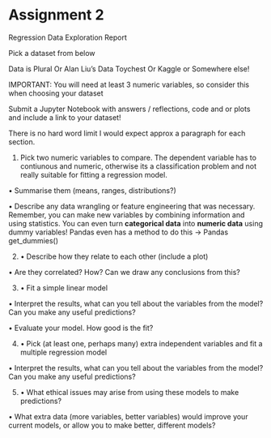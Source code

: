 # Assignment 2

Regression Data Exploration Report

Pick a dataset from below

Data is Plural Or Alan Liu’s Data Toychest Or Kaggle or Somewhere else!

IMPORTANT: You will need at least 3 numeric variables, so consider this when choosing your dataset

Submit a Jupyter Notebook with answers / reflections, code and or plots and include a link to your dataset!

There is no hard word limit I would expect approx a paragraph for each section.

1. Pick two numeric variables to compare. The dependent variable has to contiunous and numeric, otherwise its a classification problem and not really suitable for fitting a regression model.

•	Summarise them (means, ranges, distributions?)

•	Describe any data wrangling or feature engineering that was necessary. Remember, you can make new variables by combining information and using statistics. You can even turn **categorical data** into **numeric data** using dummy variables! Pandas even has a method to do this -> Pandas get_dummies()



2. •	Describe how they relate to each other (include a plot)

•	Are they correlated? How? Can we draw any conclusions from this?



3. •	Fit a simple linear model

•	Interpret the results, what can you tell about the variables from the model? Can you make any useful predictions?

•	Evaluate your model. How good is the fit?



4. •	Pick (at least one, perhaps many) extra independent variables and fit a multiple regression model

•	Interpret the results, what can you tell about the variables from the model? Can you make any useful predictions?



5. •	What ethical issues may arise from using these models to make predictions?

•	What extra data (more variables, better variables) would improve your current models, or allow you to make better, different models?
